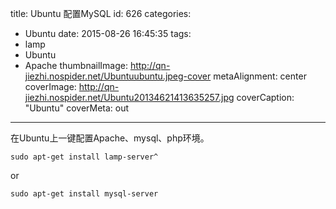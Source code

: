 title: Ubuntu 配置MySQL
id: 626
categories:
  - Ubuntu
date: 2015-08-26 16:45:35
tags:
  - lamp
  - Ubuntu
  - Apache
thumbnailImage: http://qn-jiezhi.nospider.net/Ubuntuubuntu.jpeg-cover
metaAlignment: center
coverImage: http://qn-jiezhi.nospider.net/Ubuntu20134621413635257.jpg
coverCaption: "Ubuntu"
coverMeta: out
---
在Ubuntu上一键配置Apache、mysql、php环境。
<!--more-->
```shell
sudo apt-get install lamp-server^
```
or
```shell
sudo apt-get install mysql-server
```
